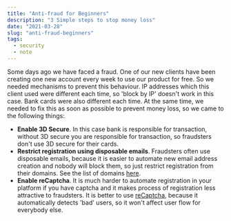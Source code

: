 ```yaml
---
title: "Anti-fraud for Beginners"
description: "3 Simple steps to stop money loss"
date: "2021-03-28"
slug: "anti-fraud-beginners"
tags:
  - security
  - note
---
```


Some days ago we have faced a fraud. One of our new clients have been creating one new account every week to use our product for free. So we needed mechanisms to prevent this behaviour. IP addresses which this client used were different each time, so 'block by IP' doesn't work in this case. Bank cards were also different each time. At the same time, we needed to fix this as soon as possible to prevent money loss, so we came to the following things: 

* **Enable 3D Secure**. In this case bank is responsible for transaction, without 3D secure you are responsible for transaction, so fraudsters don't use 3D secure for their cards.
* **Restrict registration using disposable emails**. Fraudsters often use disposable emails, because it is easier to automate new email address creation and nobody will block them, so just restrict registration from their domains. See the list of domains [here](https://github.com/disposable/disposable/blob/master/blacklist.txt).
* **Enable reCaptcha**. It is much harder to automate registration in your platform if you have captcha and it makes process of registration less attractive to fraudsters. It is better to use [reCaptcha](https://www.google.com/recaptcha/about/), because it automatically detects 'bad' users, so it won't affect user flow for everybody else.
